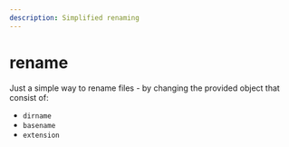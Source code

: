 ```yaml
---
description: Simplified renaming
---
```


# rename

Just a simple way to rename files - by changing the provided object that consist of:

* `dirname`
* `basename`
* `extension`
